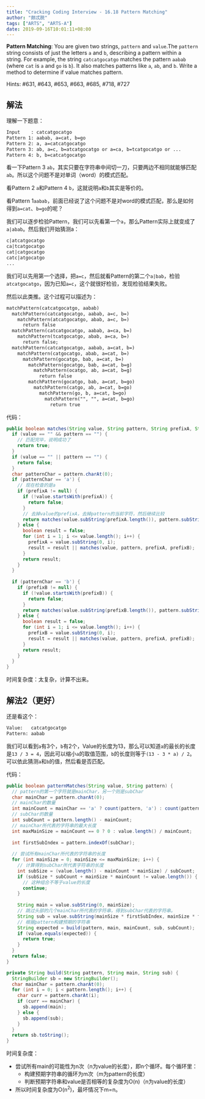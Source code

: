 ```yaml
---
title: "Cracking Coding Interview - 16.18 Pattern Matching"
author: "颇忒脱"
tags: ["ARTS", "ARTS-A"]
date: 2019-09-16T10:01:11+08:00
---
```


<!--more-->

**Pattern Matching**: You are given two strings, `pattern` and `value`.The `pattern` string consists of just the letters `a` and `b`, describing a pattern within a string. For example, the string `catcatgocatgo` matches the pattern `aabab` (where `cat` is `a` and `go` is `b`). It also matches patterns like `a`, `ab`, and `b`. Write a method to determine if value matches pattern.

Hints: #631, #643, #653, #663, #685, #718, #727

## 解法

理解一下题意：

```txt
Input    : catcatgocatgo
Pattern 1: aabab, a=cat, b=go
Pattern 2: a, a=catcatgocatgo
Pattern 3: ab, a=c, b=atcatgocatgo or a=ca, b=tcatgocatgo or ...
Pattern 4: b, b=catcatgocatgo
```

看一下Pattern 3 `ab`，其实只要在字符串中间切一刀，只要两边不相同就能够匹配`ab`。所以这个问题不是对单词（word）的模式匹配。

看Pattern 2 `a`和Pattern 4 `b`，这就说明`a`和`b`其实是等价的。

看Pattern 1`aabab`，前面已经说了这个问题不是对word的模式匹配，那么是如何得到`a=cat`、`b=go`的呢？

我们可以逐步检验Pattern，我们可以先看第一个`a`，那么Pattern实际上就变成了`a|abab`。然后我们开始猜测a：

```txt
c|atcatgocatgo
ca|tcatgocatgo
cat|catgocatgo
catc|atgocatgo
...
```

我们可以先用第一个选择，把`a=c`，然后就看Pattern的第二个`a|bab`，检验`atcatgocatgo`，因为已知`a=c`，这个就很好检验，发现检验结果失败。

然后以此类推。这个过程可以描述为：

```txt
matchPattern(catcatgocatgo, aabab)
  matchPattern(catcatgocatgo, aabab, a=c, b=)
    matchPattern(atcatgocatgo, abab, a=c, b=)
      return false
  matchPattern(catcatgocatgo, aabab, a=ca, b=)
    matchPattern(tcatgocatgo, abab, a=ca, b=)
      return false;
  matchPattern(catcatgocatgo, aabab, a=cat, b=)
    matchPattern(catgocatgo, abab, a=cat, b=)
      matchPattern(gocatgo, bab, a=cat, b=)
        matchPattern(gocatgo, bab, a=cat, b=g)
          matchPattern(ocatgo, ab, a=cat, b=g)
            return false
        matchPattern(gocatgo, bab, a=cat, b=go)
          matchPattern(catgo, ab, a=cat, b=go)
            matchPattern(go, b, a=cat, b=go)
              matchPattern("", "", a=cat, b=go)
                return true
```

代码：

```java
public boolean matches(String value, String pattern, String prefixA, String prefixB) {
  if (value == "" && pattern == "") {
    // 匹配完毕，说明成功了
    return true;
  }
  if (value == "" || pattern == "") {
    return false;
  }
  char patternChar = pattern.charAt(0);
  if (patternChar == 'a') {
    // 现在检查的是a
    if (prefixA != null) {
      if (!value.startsWith(prefixA)) {
        return false;
      }
      // 去掉value的prefixA，去掉pattern的当前字符，然后继续比较
      return matches(value.subString(prefixA.length()), pattern.subString(1), prefixA, prefixB);
    } else {
      boolean result = false;
      for (int i = 1; i <= value.length(); i++) {
        prefixA = value.subString(0, i);
        result = result || matches(value, pattern, prefixA, prefixB);
      }
      return result;
    }
  }
  
  if (patternChar == 'b') {
    if (prefixB != null) {
      if (!value.startsWith(prefixB)) {
        return false;
      }
      return matches(value.subString(prefixB.length()), pattern.subString(1), prefixA, prefixB);
    } else {
      boolean result = false;
      for (int i = 1; i <= value.length(); i++) {
        prefixB = value.subString(0, i);
        result = result || matches(value, pattern, prefixA, prefixB);
      }
      return result;
    }
  }
}
```

时间复杂度：太复杂，计算不出来。

## 解法2（更好）

还是看这个：

```txt
Value:   catcatgocatgo
Pattern: aabab
```

我们可以看到`a`有3个，`b`有2个，Value的长度为13，那么可以知道`a`的最长的长度是`13 / 3 = 4`，因此可以缩小`a`的取值范围，`b`的长度则等于`(13 - 3 * a) / 2`。可以依此猜测`a`和`b`的值，然后看是否匹配。

代码：

```java
public boolean patternMatches(String value, String pattern) {
  // pattern的第一个字符就是mainChar，另一个则是subChar
  char mainChar = pattern.charAt(0);
  // mainChar的数量
  int mainCount = mainChar == 'a' ? count(pattern, 'a') : count(pattern, 'b');
  // subChar的数量
  int subCount = pattern.length() - mainCount;
  // mainChar所代表的字符串的最大长度
  int maxMainSize = mainCount == 0 ? 0 : value.length() / mainCount;
  
  int firstSubIndex = pattern.indexOf(subChar);  
  
  // 尝试所有mainChar所代表的字符串的长度
  for (int mainSize = 0; mainSize <= maxMainSize; i++) {
    // 计算得到subChar所代表字符串的长度
    int subSize = (value.length() - mainCount * mainSize) / subCount;
    if (subSize * subCount + mainSize * mainCount != value.length()) {
      // 这种组合不等于value的长度
      continue;
    }
    
    String main = value.subString(0, mainSize);
    // 跳过头部的几个mainChar所代表的字符串，得到subChar代表的字符串。
    String sub = value.subString(mainSize * firstSubIndex, mainSize * firstSubIndex + subSize);
    // 根据pattern构建预期的字符串
    String expected = build(pattern, main, mainCount, sub, subCount);
    if (value.equals(expected)) {
      return true;
    }
  }
  return false;
}

private String build(String pattern, String main, String sub) {
  StringBuilder sb = new StringBuilder();
  char mainChar = pattern.charAt(0);
  for (int i = 0; i < pattern.length(); i++) {
    char curr = pattern.charAt(i);
    if (curr == mainChar) {
      sb.append(main);
    } else {
      sb.append(sub);
    }
  }
  return sb.toString();
}
```

时间复杂度：

* 尝试所有main的可能性为n次（n为value的长度），即n个循环。每个循环里：
  * 构建预期字符串的循环为m次（m为pattern的长度）
  * 判断预期字符串和value是否相等的复杂度为O(n)（n为value的长度）
* 所以时间复杂度为O(n<sup>2</sup>)，最坏情况下m=n。